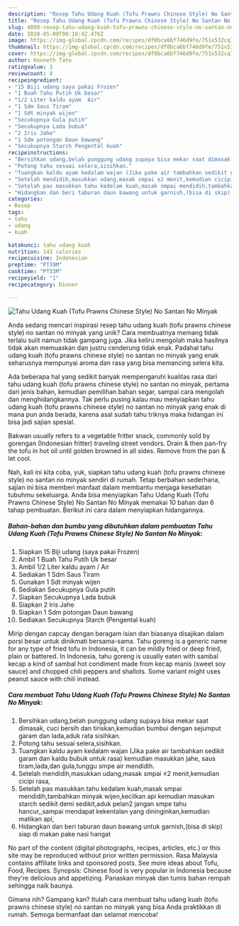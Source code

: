 ```yaml
---
description: "Resep Tahu Udang Kuah (Tofu Prawns Chinese Style) No Santan No Minyak Anti Gagal"
title: "Resep Tahu Udang Kuah (Tofu Prawns Chinese Style) No Santan No Minyak Anti Gagal"
slug: 4098-resep-tahu-udang-kuah-tofu-prawns-chinese-style-no-santan-no-minyak-anti-gagal
date: 2020-05-09T08:18:42.476Z
image: https://img-global.cpcdn.com/recipes/df0bca6bf746d9fe/751x532cq70/tahu-udang-kuah-tofu-prawns-chinese-style-no-santan-no-minyak-foto-resep-utama.jpg
thumbnail: https://img-global.cpcdn.com/recipes/df0bca6bf746d9fe/751x532cq70/tahu-udang-kuah-tofu-prawns-chinese-style-no-santan-no-minyak-foto-resep-utama.jpg
cover: https://img-global.cpcdn.com/recipes/df0bca6bf746d9fe/751x532cq70/tahu-udang-kuah-tofu-prawns-chinese-style-no-santan-no-minyak-foto-resep-utama.jpg
author: Kenneth Tate
ratingvalue: 3
reviewcount: 8
recipeingredient:
- "15 Biji udang saya pakai Frozen"
- "1 Buah Tahu Putih Uk besar"
- "1/2 Liter kaldu ayam  Air"
- "1 Sdm Saus Tiram"
- "1 Sdt minyak wijen"
- "Secukupnya Gula putih"
- "Secukupnya Lada bubuk"
- "2 Iris Jahe"
- "1 Sdm potongan Daun bawang"
- "Secukupnya Starch Pengental kuah"
recipeinstructions:
- "Bersihkan udang,belah punggung udang supaya bisa mekar saat dimasak, cuci bersih dan tiriskan,kemudian bumbui dengan sejumput garam dan lada,aduk rata sisihkan."
- "Potong tahu sesuai selera,sisihkan."
- "Tuangkan kaldu ayam kedalam wajan (Jika pake air tambahkan sedikit garam dan kaldu bubuk untuk rasa) kemudian masukkan jahe, saus tiram,lada,dan gula,tunggu smpe air mendidih."
- "Setelah mendidih,masukkan udang,masak smpai ±2 menit,kemudian cicipi rasa,"
- "Setelah pas masukkan tahu kedalam kuah,masak smpai mendidih,tambahkan minyak wijen,kecilkan api kemudian masukan starch sedikit demi sedikit,aduk pelan2 jangan smpe tahu hancur,,sampai mendapat kekentalan yang dininginkan,kemudian matikan api,"
- "Hidangkan dan beri taburan daun bawang untuk garnish,(bisa di skip) siap di makan pake nasi hangat"
categories:
- Resep
tags:
- tahu
- udang
- kuah

katakunci: tahu udang kuah 
nutrition: 143 calories
recipecuisine: Indonesian
preptime: "PT39M"
cooktime: "PT33M"
recipeyield: "1"
recipecategory: Dinner

---
```



![Tahu Udang Kuah (Tofu Prawns Chinese Style) No Santan No Minyak](https://img-global.cpcdn.com/recipes/df0bca6bf746d9fe/751x532cq70/tahu-udang-kuah-tofu-prawns-chinese-style-no-santan-no-minyak-foto-resep-utama.jpg)

Anda sedang mencari inspirasi resep tahu udang kuah (tofu prawns chinese style) no santan no minyak yang unik? Cara membuatnya memang tidak terlalu sulit namun tidak gampang juga. Jika keliru mengolah maka hasilnya tidak akan memuaskan dan justru cenderung tidak enak. Padahal tahu udang kuah (tofu prawns chinese style) no santan no minyak yang enak seharusnya mempunyai aroma dan rasa yang bisa memancing selera kita.

Ada beberapa hal yang sedikit banyak mempengaruhi kualitas rasa dari tahu udang kuah (tofu prawns chinese style) no santan no minyak, pertama dari jenis bahan, kemudian pemilihan bahan segar, sampai cara mengolah dan menghidangkannya. Tak perlu pusing kalau mau menyiapkan tahu udang kuah (tofu prawns chinese style) no santan no minyak yang enak di mana pun anda berada, karena asal sudah tahu triknya maka hidangan ini bisa jadi sajian spesial.

Bakwan usually refers to a vegetable fritter snack, commonly sold by gorengan (Indonesian fritter) traveling street vendors. Drain &amp; then pan-fry the tofu in hot oil until golden browned in all sides. Remove from the pan &amp; let cool.


Nah, kali ini kita coba, yuk, siapkan tahu udang kuah (tofu prawns chinese style) no santan no minyak sendiri di rumah. Tetap berbahan sederhana, sajian ini bisa memberi manfaat dalam membantu menjaga kesehatan tubuhmu sekeluarga. Anda bisa menyiapkan Tahu Udang Kuah (Tofu Prawns Chinese Style) No Santan No Minyak memakai 10 bahan dan 6 tahap pembuatan. Berikut ini cara dalam menyiapkan hidangannya.

<!--inarticleads1-->

##### Bahan-bahan dan bumbu yang dibutuhkan dalam pembuatan Tahu Udang Kuah (Tofu Prawns Chinese Style) No Santan No Minyak:

1. Siapkan 15 Biji udang (saya pakai Frozen)
1. Ambil 1 Buah Tahu Putih Uk besar
1. Ambil 1/2 Liter kaldu ayam / Air
1. Sediakan 1 Sdm Saus Tiram
1. Gunakan 1 Sdt minyak wijen
1. Sediakan Secukupnya Gula putih
1. Siapkan Secukupnya Lada bubuk
1. Siapkan 2 Iris Jahe
1. Siapkan 1 Sdm potongan Daun bawang
1. Sediakan Secukupnya Starch (Pengental kuah)


Mirip dengan capcay dengan beragam isian dan biasanya disajikan dalam porsi besar untuk dinikmati bersama-sama. Tahu goreng is a generic name for any type of fried tofu in Indonesia, it can be mildly fried or deep fried, plain or battered. In Indonesia, tahu goreng is usually eaten with sambal kecap a kind of sambal hot condiment made from kecap manis (sweet soy sauce) and chopped chili peppers and shallots. Some variant might uses peanut sauce with chili instead. 

<!--inarticleads2-->

##### Cara membuat Tahu Udang Kuah (Tofu Prawns Chinese Style) No Santan No Minyak:

1. Bersihkan udang,belah punggung udang supaya bisa mekar saat dimasak, cuci bersih dan tiriskan,kemudian bumbui dengan sejumput garam dan lada,aduk rata sisihkan.
1. Potong tahu sesuai selera,sisihkan.
1. Tuangkan kaldu ayam kedalam wajan (Jika pake air tambahkan sedikit garam dan kaldu bubuk untuk rasa) kemudian masukkan jahe, saus tiram,lada,dan gula,tunggu smpe air mendidih.
1. Setelah mendidih,masukkan udang,masak smpai ±2 menit,kemudian cicipi rasa,
1. Setelah pas masukkan tahu kedalam kuah,masak smpai mendidih,tambahkan minyak wijen,kecilkan api kemudian masukan starch sedikit demi sedikit,aduk pelan2 jangan smpe tahu hancur,,sampai mendapat kekentalan yang dininginkan,kemudian matikan api,
1. Hidangkan dan beri taburan daun bawang untuk garnish,(bisa di skip) siap di makan pake nasi hangat


No part of the content (digital photographs, recipes, articles, etc.) or this site may be reproduced without prior written permission. Rasa Malaysia contains affiliate links and sponsored posts. See more ideas about Tofu, Food, Recipes. Synopsis: Chinese food is very popular in Indonesia because they&#39;re delicious and appetizing. Panaskan minyak dan tumis bahan rempah sehingga naik baunya. 

Gimana nih? Gampang kan? Itulah cara membuat tahu udang kuah (tofu prawns chinese style) no santan no minyak yang bisa Anda praktikkan di rumah. Semoga bermanfaat dan selamat mencoba!
